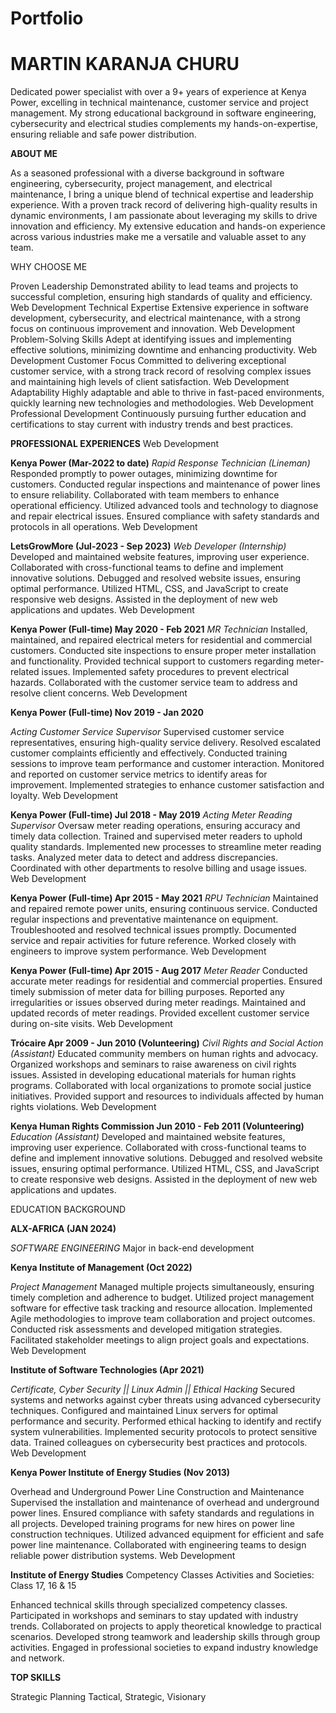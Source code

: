 # Portfolio

# MARTIN KARANJA CHURU
Dedicated power specialist with over a 9+ years of experience at Kenya Power, excelling in technical maintenance, customer service and project management.
My strong educational background in software engineering, cybersecurity and electrical studies complements my hands-on-expertise, ensuring reliable and safe power distribution.

  
**ABOUT ME**

As a seasoned professional with a diverse background in software engineering, cybersecurity, project management, and electrical maintenance, I bring a unique blend of technical expertise and leadership experience.
With a proven track record of delivering high-quality results in dynamic environments, I am passionate about leveraging my skills to drive innovation and efficiency. My extensive education and hands-on experience across various industries make me a versatile and valuable asset to any team.

WHY CHOOSE ME        

Proven Leadership
Demonstrated ability to lead teams and projects to successful completion, ensuring high standards of quality and efficiency.
Web Development
Technical Expertise
Extensive experience in software development, cybersecurity, and electrical maintenance, with a strong focus on continuous improvement and innovation.
Web Development
Problem-Solving Skills
Adept at identifying issues and implementing effective solutions, minimizing downtime and enhancing productivity.
Web Development
Customer Focus
Committed to delivering exceptional customer service, with a strong track record of resolving complex issues and maintaining high levels of client satisfaction.
Web Development
Adaptability
Highly adaptable and able to thrive in fast-paced environments, quickly learning new technologies and methodologies.
Web Development
Professional Development
Continuously pursuing further education and certifications to stay current with industry trends and best practices.

**PROFESSIONAL EXPERIENCES**
Web Development


**Kenya Power (Mar-2022 to date)** 
*Rapid Response Technician (Lineman)*
Responded promptly to power outages, minimizing downtime for customers.
Conducted regular inspections and maintenance of power lines to ensure reliability.
Collaborated with team members to enhance operational efficiency.
Utilized advanced tools and technology to diagnose and repair electrical issues.
Ensured compliance with safety standards and protocols in all operations.
Web Development

**LetsGrowMore (Jul-2023 - Sep 2023)**
*Web Developer (Internship)*
Developed and maintained website features, improving user experience.
Collaborated with cross-functional teams to define and implement innovative solutions.
Debugged and resolved website issues, ensuring optimal performance.
Utilized HTML, CSS, and JavaScript to create responsive web designs.
Assisted in the deployment of new web applications and updates.
Web Development

**Kenya Power (Full-time) May 2020 - Feb 2021**
*MR Technician*
Installed, maintained, and repaired electrical meters for residential and commercial customers.
Conducted site inspections to ensure proper meter installation and functionality.
Provided technical support to customers regarding meter-related issues.
Implemented safety procedures to prevent electrical hazards.
Collaborated with the customer service team to address and resolve client concerns.
Web Development

**Kenya Power (Full-time) Nov 2019 - Jan 2020**

*Acting Customer Service Supervisor*
Supervised customer service representatives, ensuring high-quality service delivery.
Resolved escalated customer complaints efficiently and effectively.
Conducted training sessions to improve team performance and customer interaction.
Monitored and reported on customer service metrics to identify areas for improvement.
Implemented strategies to enhance customer satisfaction and loyalty.
Web Development

**Kenya Power (Full-time) Jul 2018 - May 2019**
*Acting Meter Reading Supervisor*
Oversaw meter reading operations, ensuring accuracy and timely data collection.
Trained and supervised meter readers to uphold quality standards.
Implemented new processes to streamline meter reading tasks.
Analyzed meter data to detect and address discrepancies.
Coordinated with other departments to resolve billing and usage issues.
Web Development

**Kenya Power (Full-time) Apr 2015 - May 2021**
*RPU Technician*
Maintained and repaired remote power units, ensuring continuous service.
Conducted regular inspections and preventative maintenance on equipment.
Troubleshooted and resolved technical issues promptly.
Documented service and repair activities for future reference.
Worked closely with engineers to improve system performance.
Web Development

**Kenya Power (Full-time) Apr 2015 - Aug 2017**
*Meter Reader*
Conducted accurate meter readings for residential and commercial properties.
Ensured timely submission of meter data for billing purposes.
Reported any irregularities or issues observed during meter readings.
Maintained and updated records of meter readings.
Provided excellent customer service during on-site visits.
Web Development

**Trócaire Apr 2009 - Jun 2010 (Volunteering)**
*Civil Rights and Social Action (Assistant)*
Educated community members on human rights and advocacy.
Organized workshops and seminars to raise awareness on civil rights issues.
Assisted in developing educational materials for human rights programs.
Collaborated with local organizations to promote social justice initiatives.
Provided support and resources to individuals affected by human rights violations.
Web Development

**Kenya Human Rights Commission Jun 2010 - Feb 2011 (Volunteering)**
*Education (Assistant)*
Developed and maintained website features, improving user experience.
Collaborated with cross-functional teams to define and implement innovative solutions.
Debugged and resolved website issues, ensuring optimal performance.
Utilized HTML, CSS, and JavaScript to create responsive web designs.
Assisted in the deployment of new web applications and updates.

EDUCATION BACKGROUND

**ALX-AFRICA (JAN 2024)**

*SOFTWARE ENGINEERING*
Major in back-end development

**Kenya Institute of Management (Oct 2022)**

*Project Management*
Managed multiple projects simultaneously, ensuring timely completion and adherence to budget.
Utilized project management software for effective task tracking and resource allocation.
Implemented Agile methodologies to improve team collaboration and project outcomes.
Conducted risk assessments and developed mitigation strategies.
Facilitated stakeholder meetings to align project goals and expectations.
Web Development

**Institute of Software Technologies (Apr 2021)**

*Certificate, Cyber Security || Linux Admin || Ethical Hacking*
Secured systems and networks against cyber threats using advanced cybersecurity techniques.
Configured and maintained Linux servers for optimal performance and security.
Performed ethical hacking to identify and rectify system vulnerabilities.
Implemented security protocols to protect sensitive data.
Trained colleagues on cybersecurity best practices and protocols.
Web Development

**Kenya Power Institute of Energy Studies (Nov 2013)**

Overhead and Underground Power Line Construction and Maintenance
Supervised the installation and maintenance of overhead and underground power lines.
Ensured compliance with safety standards and regulations in all projects.
Developed training programs for new hires on power line construction techniques.
Utilized advanced equipment for efficient and safe power line maintenance.
Collaborated with engineering teams to design reliable power distribution systems.
Web Development

**Institute of Energy Studies**
Competency Classes Activities and Societies: Class 17, 16 & 15

Enhanced technical skills through specialized competency classes.
Participated in workshops and seminars to stay updated with industry trends.
Collaborated on projects to apply theoretical knowledge to practical scenarios.
Developed strong teamwork and leadership skills through group activities.
Engaged in professional societies to expand industry knowledge and network.

**TOP SKILLS**

Strategic Planning
Tactical, Strategic, Visionary
